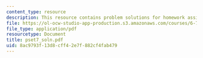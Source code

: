 ```yaml
---
content_type: resource
description: This resource contains problem solutions for homework assignment 7.
file: https://ol-ocw-studio-app-production.s3.amazonaws.com/courses/6-781j-submicrometer-and-nanometer-technology-spring-2006/8ac9793f13d8cff42e7f882cf4fab479_pset7_soln.pdf
file_type: application/pdf
resourcetype: Document
title: pset7_soln.pdf
uid: 8ac9793f-13d8-cff4-2e7f-882cf4fab479
---
```

